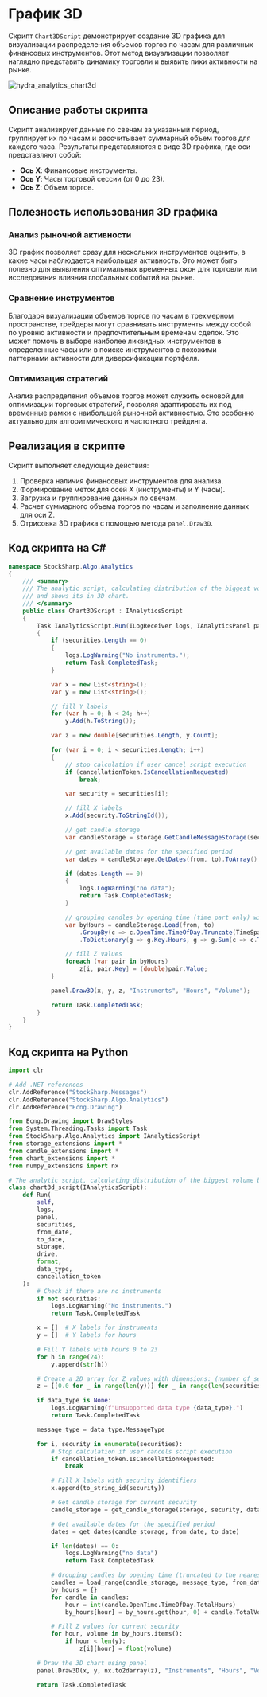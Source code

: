 # График 3D

Скрипт `Chart3DScript` демонстрирует создание 3D графика для визуализации распределения объемов торгов по часам для различных финансовых инструментов. Этот метод визуализации позволяет наглядно представить динамику торговли и выявить пики активности на рынке.

![hydra_analytics_chart3d](../../../../images/hydra_analytics_chart3d.png)

## Описание работы скрипта

Скрипт анализирует данные по свечам за указанный период, группирует их по часам и рассчитывает суммарный объем торгов для каждого часа. Результаты представляются в виде 3D графика, где оси представляют собой:

- **Ось X**: Финансовые инструменты.
- **Ось Y**: Часы торговой сессии (от 0 до 23).
- **Ось Z**: Объем торгов.

## Полезность использования 3D графика

### Анализ рыночной активности

3D график позволяет сразу для нескольких инструментов оценить, в какие часы наблюдается наибольшая активность. Это может быть полезно для выявления оптимальных временных окон для торговли или исследования влияния глобальных событий на рынке.

### Сравнение инструментов

Благодаря визуализации объемов торгов по часам в трехмерном пространстве, трейдеры могут сравнивать инструменты между собой по уровню активности и предпочтительным временам сделок. Это может помочь в выборе наиболее ликвидных инструментов в определенные часы или в поиске инструментов с похожими паттернами активности для диверсификации портфеля.

### Оптимизация стратегий

Анализ распределения объемов торгов может служить основой для оптимизации торговых стратегий, позволяя адаптировать их под временные рамки с наибольшей рыночной активностью. Это особенно актуально для алгоритмического и частотного трейдинга.

## Реализация в скрипте

Скрипт выполняет следующие действия:

1. Проверка наличия финансовых инструментов для анализа.
2. Формирование меток для осей X (инструменты) и Y (часы).
3. Загрузка и группирование данных по свечам.
4. Расчет суммарного объема торгов по часам и заполнение данных для оси Z.
5. Отрисовка 3D графика с помощью метода `panel.Draw3D`.

## Код скрипта на C#

```cs
namespace StockSharp.Algo.Analytics
{
	/// <summary>
	/// The analytic script, calculating distribution of the biggest volume by hours
	/// and shows its in 3D chart.
	/// </summary>
	public class Chart3DScript : IAnalyticsScript
	{
		Task IAnalyticsScript.Run(ILogReceiver logs, IAnalyticsPanel panel, SecurityId[] securities, DateTime from, DateTime to, IStorageRegistry storage, IMarketDataDrive drive, StorageFormats format, DataType dataType, CancellationToken cancellationToken)
		{
			if (securities.Length == 0)
			{
				logs.LogWarning("No instruments.");
				return Task.CompletedTask;
			}

			var x = new List<string>();
			var y = new List<string>();

			// fill Y labels
			for (var h = 0; h < 24; h++)
				y.Add(h.ToString());

			var z = new double[securities.Length, y.Count];

			for (var i = 0; i < securities.Length; i++)
			{
				// stop calculation if user cancel script execution
				if (cancellationToken.IsCancellationRequested)
					break;

				var security = securities[i];

				// fill X labels
				x.Add(security.ToStringId());

				// get candle storage
				var candleStorage = storage.GetCandleMessageStorage(security, dataType, drive, format);

				// get available dates for the specified period
				var dates = candleStorage.GetDates(from, to).ToArray();

				if (dates.Length == 0)
				{
					logs.LogWarning("no data");
					return Task.CompletedTask;
				}

				// grouping candles by opening time (time part only) with 1 hour truncating
				var byHours = candleStorage.Load(from, to)
					.GroupBy(c => c.OpenTime.TimeOfDay.Truncate(TimeSpan.FromHours(1)))
					.ToDictionary(g => g.Key.Hours, g => g.Sum(c => c.TotalVolume));

				// fill Z values
				foreach (var pair in byHours)
					z[i, pair.Key] = (double)pair.Value;
			}

			panel.Draw3D(x, y, z, "Instruments", "Hours", "Volume");

			return Task.CompletedTask;
		}
	}
}

```

## Код скрипта на Python

```python
import clr

# Add .NET references
clr.AddReference("StockSharp.Messages")
clr.AddReference("StockSharp.Algo.Analytics")
clr.AddReference("Ecng.Drawing")

from Ecng.Drawing import DrawStyles
from System.Threading.Tasks import Task
from StockSharp.Algo.Analytics import IAnalyticsScript
from storage_extensions import *
from candle_extensions import *
from chart_extensions import *
from numpy_extensions import nx

# The analytic script, calculating distribution of the biggest volume by hours and shows its in 3D chart.
class chart3d_script(IAnalyticsScript):
	def Run(
		self,
		logs,
		panel,
		securities,
		from_date,
		to_date,
		storage,
		drive,
		format,
		data_type,
		cancellation_token
	):
		# Check if there are no instruments
		if not securities:
			logs.LogWarning("No instruments.")
			return Task.CompletedTask

		x = []  # X labels for instruments
		y = []  # Y labels for hours

		# Fill Y labels with hours 0 to 23
		for h in range(24):
			y.append(str(h))

		# Create a 2D array for Z values with dimensions: (number of securities) x (number of hours)
		z = [[0.0 for _ in range(len(y))] for _ in range(len(securities))]

		if data_type is None:
			logs.LogWarning(f"Unsupported data type {data_type}.")
			return Task.CompletedTask

		message_type = data_type.MessageType

		for i, security in enumerate(securities):
			# Stop calculation if user cancels script execution
			if cancellation_token.IsCancellationRequested:
				break

			# Fill X labels with security identifiers
			x.append(to_string_id(security))

			# Get candle storage for current security
			candle_storage = get_candle_storage(storage, security, data_type, drive, format)

			# Get available dates for the specified period
			dates = get_dates(candle_storage, from_date, to_date)

			if len(dates) == 0:
				logs.LogWarning("no data")
				return Task.CompletedTask

			# Grouping candles by opening time (truncated to the nearest hour) and summing volumes
			candles = load_range(candle_storage, message_type, from_date, to_date)
			by_hours = {}
			for candle in candles:
				hour = int(candle.OpenTime.TimeOfDay.TotalHours)
				by_hours[hour] = by_hours.get(hour, 0) + candle.TotalVolume

			# Fill Z values for current security
			for hour, volume in by_hours.items():
				if hour < len(y):
					z[i][hour] = float(volume)

		# Draw the 3D chart using panel
		panel.Draw3D(x, y, nx.to2darray(z), "Instruments", "Hours", "Volume")

		return Task.CompletedTask

```